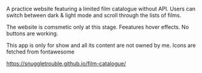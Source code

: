 A practice website featuring a limited film catalogue without API.
Users can switch between dark & light mode and scroll through the lists of films.

The website is comsmetic only at this stage. Feeatures hover effects. No buttons are working.

This app is only for show and all its content are not owned by me.
Icons are fetched from fontawesome

https://snuggletrouble.github.io/film-catalogue/

